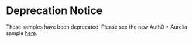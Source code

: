 # Deprecation Notice

These samples have been deprecated. Please see the new Auth0 + Aurelia sample [here](https://github.com/auth0-samples/auth0-aurelia-samples).